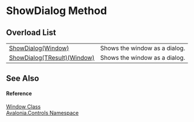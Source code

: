 # ShowDialog Method


## Overload List
<table>
<tr>
<td><a href="M_Avalonia_Controls_Window_ShowDialog">ShowDialog(Window)</a></td>
<td>Shows the window as a dialog.</td>
</tr>
<tr>
<td><a href="M_Avalonia_Controls_Window_ShowDialog__1">ShowDialog(TResult)(Window)</a></td>
<td>Shows the window as a dialog.</td>
</tr>
</table>

## See Also


#### Reference
<a href="T_Avalonia_Controls_Window">Window Class</a>  
<a href="N_Avalonia_Controls">Avalonia.Controls Namespace</a>  
